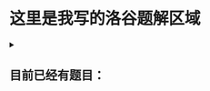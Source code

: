 # 这里是我写的洛谷题解区域

<details>
  <summary>
<h2>目前已经有题目：</h2>
  </summary>
  <a href="https://yellow-mt.github.io/lgsu/P1076">P1076</a>
</details>
